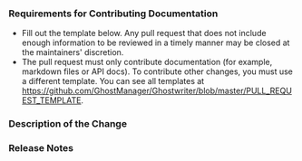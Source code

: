 ### Requirements for Contributing Documentation

* Fill out the template below. Any pull request that does not include enough information to be reviewed in a timely manner may be closed at the maintainers' discretion.
* The pull request must only contribute documentation (for example, markdown files or API docs). To contribute other changes, you must use a different template. You can see all templates at <https://github.com/GhostManager/Ghostwriter/blob/master/PULL_REQUEST_TEMPLATE>.

### Description of the Change

<!--

We must be able to understand the purpose of your change from this description. If we can't get a good idea of the benefits of the change from the description here, the pull request may be closed at the maintainers' discretion.

-->

### Release Notes

<!--

Please describe the changes in a single line that explains this improvement in terms that a user can understand.  This text will be used in Ghostwriter's release notes.

If this change is not user-facing or notable enough to be included in release notes you may use the strings "Not applicable" or "N/A" here.

Examples:

- Fixed ``Import Oplog`` button URL
- Support for ``ProjectScope`` export to text file

-->
